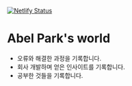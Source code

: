 [![Netlify Status](https://api.netlify.com/api/v1/badges/8ed1db72-d001-4e4e-b95c-4c2935577c80/deploy-status)](https://app.netlify.com/sites/abeldevlog/deploys)

# Abel Park's world

- 오류와 해결한 과정을 기록합니다.
- 회사 개발하며 얻은 인사이트를 기록합니다.
- 공부한 것들을 기록합니다.
